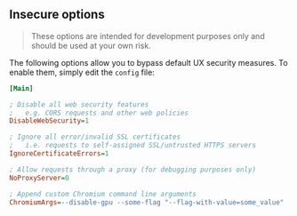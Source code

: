 ## Insecure options

> These options are intended for development purposes only and should be used at your own risk.

The following options allow you to bypass default UX security measures. To enable them, simply edit the `config` file:

```ini
[Main]

; Disable all web security features
;   e.g. CORS requests and other web policies
DisableWebSecurity=1

; Ignore all error/invalid SSL certificates
;   i.e. requests to self-assigned SSL/untrusted HTTPS servers
IgnoreCertificateErrors=1

; Allow requests through a proxy (for debugging purposes only)
NoProxyServer=0

; Append custom Chromium command line arguments
ChromiumArgs=--disable-gpu --some-flag "--flag-with-value=some_value"
```
